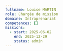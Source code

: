 ```yaml
---
fullname: Louise MARTIN
role: Chargée de mission
domaine: Intraprenariat
competences: []
missions:
  - start: 2025-06-02
    end: 2025-12-29
    status: admin
---
```

